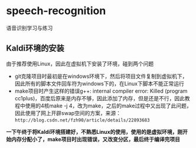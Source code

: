 # speech-recognition
语音识别学习与练习

## Kaldi环境的安装
由于推荐使用Linux，因此在虚拟机下安装了环境，碰到两个问题
+ git克隆项目时最初是在windows环境下，然后将项目文件复制到虚拟机下，因此所有的脚本文件回车符为windows下的，在Linux下脚本不能正常运行
+ make项目时产生这样的错误g++: internal compiler error: Killed (program cc1plus)，百度后原来是内存不够，因此添加了内存，但是还是不行，因此教程中使用的4核make -j 4，改为make，之后的make过程中又出现了此问题，因此使用了网上开辟swap空间的方案，来源：`http://blog.csdn.net/fzh90/article/details/22893683`

**一下午终于将Kaldi环境搭建好，不熟悉Linux的使用，使用的是虚拟环境，刚开始内存分配小了，make项目时出现错误，又改变分区，最后终于编译完项目**
